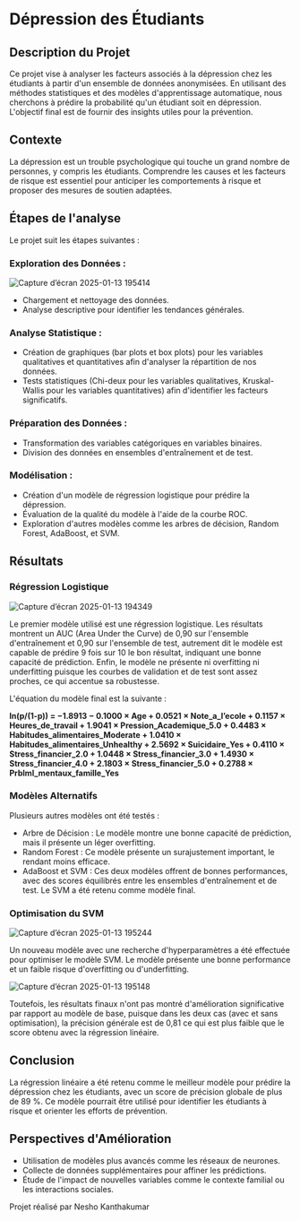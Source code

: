 # Dépression des Étudiants 


## Description du Projet

Ce projet vise à analyser les facteurs associés à la dépression chez les étudiants à partir d'un ensemble de données anonymisées. En utilisant des méthodes statistiques et des modèles d'apprentissage automatique, nous cherchons à prédire la probabilité qu'un étudiant soit en dépression. L'objectif final est de fournir des insights utiles pour la prévention.

## Contexte
La dépression est un trouble psychologique qui touche un grand nombre de personnes, y compris les étudiants. Comprendre les causes et les facteurs de risque est essentiel pour anticiper les comportements à risque et proposer des mesures de soutien adaptées.

## Étapes de l'analyse 
Le projet suit les étapes suivantes :


### Exploration des Données :
 
 ![Capture d’écran 2025-01-13 195414](https://github.com/user-attachments/assets/b9326478-46bc-4ba8-bc1f-e47727d9a4c7)


- Chargement et nettoyage des données.
- Analyse descriptive pour identifier les tendances générales.

### Analyse Statistique :
- Création de graphiques (bar plots et box plots) pour les variables qualitatives et quantitatives afin d'analyser la répartition de nos données.
- Tests statistiques (Chi-deux pour les variables qualitatives, Kruskal-Wallis pour les variables quantitatives) afin d'identifier les facteurs significatifs.

### Préparation des Données :
- Transformation des variables catégoriques en variables binaires.
- Division des données en ensembles d'entraînement et de test.

### Modélisation :
- Création d'un modèle de régression logistique pour prédire la dépression.
- Évaluation de la qualité du modèle à l'aide de la courbe ROC.
- Exploration d'autres modèles comme les arbres de décision, Random Forest, AdaBoost, et SVM.

## Résultats
### Régression Logistique

![Capture d’écran 2025-01-13 194349](https://github.com/user-attachments/assets/2d84e3a4-d20d-4829-9033-5320f870f3cd)

Le premier modèle utilisé est une régression logistique. Les résultats montrent un AUC (Area Under the Curve) de 0,90 sur l'ensemble d'entraînement et 0,90 sur l'ensemble de test, autrement dit le modèle est capable de prédire 9 fois sur 10 le bon résultat, indiquant une bonne capacité de prédiction.
Enfin, le modèle ne présente ni overfitting ni underfitting puisque les courbes de validation et de test sont assez proches, ce qui accentue sa robustesse.



L'équation du modèle final est la suivante :

**ln(p/(1-p)) = −1.8913 − 0.1000 × Age + 0.0521 × Note_a_l’ecole + 0.1157 × Heures_de_travail + 1.9041 × Pression_Academique_5.0 + 0.4483 × Habitudes_alimentaires_Moderate + 1.0410 × Habitudes_alimentaires_Unhealthy + 2.5692 × Suicidaire_Yes + 0.4110 × Stress_financier_2.0 + 1.0448 × Stress_financier_3.0 + 1.4930 × Stress_financier_4.0 + 2.1803 × Stress_financier_5.0 + 0.2788 × Prblml_mentaux_famille_Yes**

### Modèles Alternatifs
Plusieurs autres modèles ont été testés :

- Arbre de Décision : Le modèle montre une bonne capacité de prédiction, mais il présente un léger overfitting.
- Random Forest : Ce modèle présente un surajustement important, le rendant moins efficace.
- AdaBoost et SVM : Ces deux modèles offrent de bonnes performances, avec des scores équilibrés entre les ensembles d'entraînement et de test. Le SVM a été retenu comme modèle final.

### Optimisation du SVM
![Capture d’écran 2025-01-13 195244](https://github.com/user-attachments/assets/cf3f967e-5e9c-486d-b7f1-e77203e4d4c4)

Un nouveau modèle avec une recherche d'hyperparamètres a été effectuée pour optimiser le modèle SVM. Le modèle présente une bonne performance et un faible risque d'overfitting ou d'underfitting. 

![Capture d’écran 2025-01-13 195148](https://github.com/user-attachments/assets/d81bce81-5873-4d60-8c53-7706a54a2ae8)


Toutefois, les résultats finaux n'ont pas montré d'amélioration significative par rapport au modèle de base, puisque dans les deux cas (avec et sans optimisation), la précision générale est de 0,81 ce qui est plus faible que le score obtenu avec la régression linéaire.


## Conclusion
La régression linéaire a été retenu comme le meilleur modèle pour prédire la dépression chez les étudiants, avec un score de précision globale de plus de 89 %. Ce modèle pourrait être utilisé pour identifier les étudiants à risque et orienter les efforts de prévention.

## Perspectives d'Amélioration
- Utilisation de modèles plus avancés comme les réseaux de neurones.
- Collecte de données supplémentaires pour affiner les prédictions.
- Étude de l'impact de nouvelles variables comme le contexte familial ou les interactions sociales.


Projet réalisé par Nesho Kanthakumar

